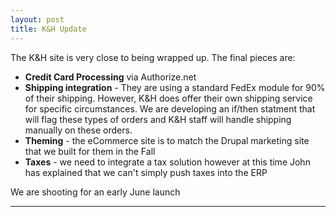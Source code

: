 ```yaml
---
layout: post
title: K&H Update
---
```


The K&H site is very close to being wrapped up. The final pieces are:

- **Credit Card Processing** via Authorize.net
- **Shipping integration** - They are using a standard FedEx module for 90% of their shipping. However, K&H does offer their own shipping service for specific circumstances. We are developing an if/then statment that will flag these types of orders and K&H staff will handle shipping manually on these orders.
- **Theming** - the eCommerce site is to match the Drupal marketing site that we built for them in the Fall
- **Taxes** - we need to integrate a tax solution however at this time John has explained that we can't simply push taxes into the ERP

We are shooting for an early June launch


-----

